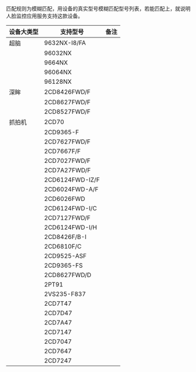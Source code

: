 匹配规则为模糊匹配，用设备的真实型号模糊匹配型号列表，若能匹配上，就说明人脸监控应用服务支持这款设备。

| 设备大类型 | 支持型号        | 备注 |
|------------|-----------------|------|
| 超脑       | 9632NX-I8/FA    |      |
|            | 96032NX         |      |
|            | 9664NX          |      |
|            | 96064NX         |      |
|            | 96128NX         |      |
| 深眸       | 2CD8426FWD/F    |      |
|            | 2CD8627FWD/F    |      |
|            | 2CD8527FWD/F    |      |
| 抓拍机     | 2CD70           |      |
|            | 2CD9365-F       |      |
|            | 2CD7627FWD/F    |      |
|            | 2CD7667F/F      |      |
|            | 2CD7027FWD/F    |      |
|            | 2CD7A27FWD/F    |      |
|            | 2CD6124FWD-IZ/F |      |
|            | 2CD6024FWD-A/F  |      |
|            | 2CD6026FWD      |      |
|            | 2CD6124FWD-I/C  |      |
|            | 2CD7127FWD/F    |      |
|            | 2CD6124FWD-I/H  |      |
|            | 2CD8426F/B-I    |      |
|            | 2CD6810F/C      |      |
|            | 2CD9525-ASF     |      |
|            | 2CD9365-FS      |      |
|            | 2CD8627FWD/D    |      |
|            | 2PT91           |      |
|            | 2VS235-F837     |      |
|            | 2CD7T47         |      |
|            | 2CD7D47         |      |
|            | 2CD7A47         |      |
|            | 2CD7147         |      |
|            | 2CD7047         |      |
|            | 2CD7647         |      |
|            | 2CD7247         |      |